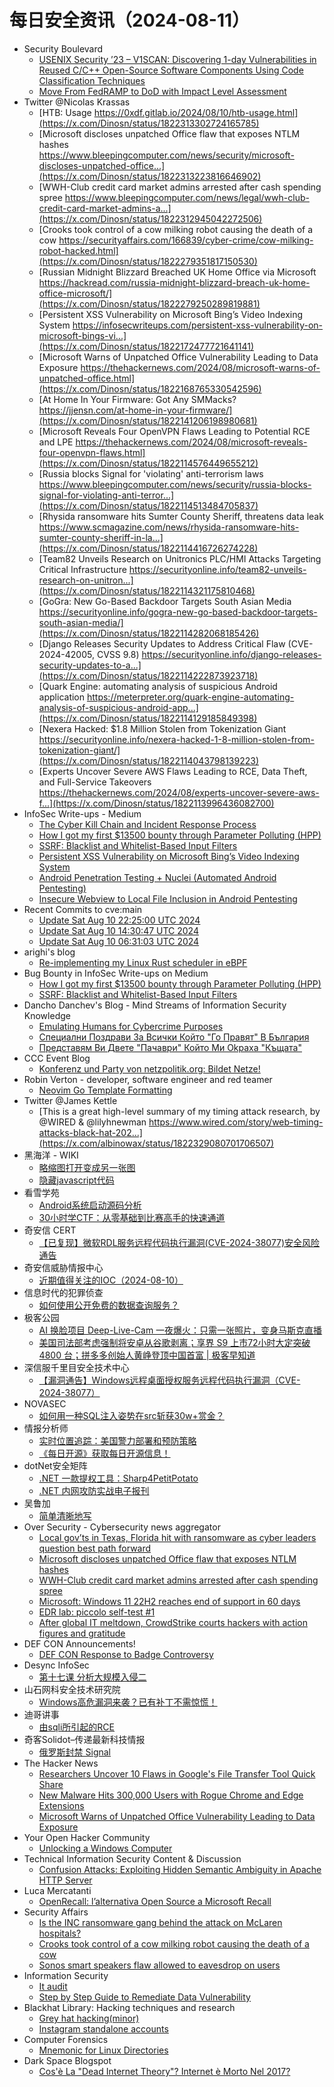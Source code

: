 # 每日安全资讯（2024-08-11）

- Security Boulevard
  - [USENIX Security ’23 – V1SCAN: Discovering 1-day Vulnerabilities in Reused C/C++ Open-Source Software Components Using Code Classification Techniques](https://securityboulevard.com/2024/08/usenix-security-23-v1scan-discovering-1-day-vulnerabilities-in-reused-c-c-open-source-software-components-using-code-classification-techniques/)
  - [Move From FedRAMP to DoD with Impact Level Assessment](https://securityboulevard.com/2024/08/move-from-fedramp-to-dod-with-impact-level-assessment/)
- Twitter @Nicolas Krassas
  - [HTB: Usage https://0xdf.gitlab.io/2024/08/10/htb-usage.html](https://x.com/Dinosn/status/1822313302724165785)
  - [Microsoft discloses unpatched Office flaw that exposes NTLM hashes https://www.bleepingcomputer.com/news/security/microsoft-discloses-unpatched-office...](https://x.com/Dinosn/status/1822313223816646902)
  - [WWH-Club credit card market admins arrested after cash spending spree https://www.bleepingcomputer.com/news/legal/wwh-club-credit-card-market-admins-a...](https://x.com/Dinosn/status/1822312945042272506)
  - [Crooks took control of a cow milking robot causing the death of a cow https://securityaffairs.com/166839/cyber-crime/cow-milking-robot-hacked.html](https://x.com/Dinosn/status/1822279351817150530)
  - [Russian Midnight Blizzard Breached UK Home Office via Microsoft https://hackread.com/russia-midnight-blizzard-breach-uk-home-office-microsoft/](https://x.com/Dinosn/status/1822279250289819881)
  - [Persistent XSS Vulnerability on Microsoft Bing’s Video Indexing System https://infosecwriteups.com/persistent-xss-vulnerability-on-microsoft-bings-vi...](https://x.com/Dinosn/status/1822172477721641141)
  - [Microsoft Warns of Unpatched Office Vulnerability Leading to Data Exposure https://thehackernews.com/2024/08/microsoft-warns-of-unpatched-office.html](https://x.com/Dinosn/status/1822168765330542596)
  - [At Home In Your Firmware: Got Any SMMacks? https://jjensn.com/at-home-in-your-firmware/](https://x.com/Dinosn/status/1822141206198980681)
  - [Microsoft Reveals Four OpenVPN Flaws Leading to Potential RCE and LPE https://thehackernews.com/2024/08/microsoft-reveals-four-openvpn-flaws.html](https://x.com/Dinosn/status/1822114576449655212)
  - [Russia blocks Signal for 'violating' anti-terrorism laws https://www.bleepingcomputer.com/news/security/russia-blocks-signal-for-violating-anti-terror...](https://x.com/Dinosn/status/1822114513484705837)
  - [Rhysida ransomware hits Sumter County Sheriff, threatens data leak https://www.scmagazine.com/news/rhysida-ransomware-hits-sumter-county-sheriff-in-la...](https://x.com/Dinosn/status/1822114416726274228)
  - [Team82 Unveils Research on Unitronics PLC/HMI Attacks Targeting Critical Infrastructure https://securityonline.info/team82-unveils-research-on-unitron...](https://x.com/Dinosn/status/1822114321175810468)
  - [GoGra: New Go-Based Backdoor Targets South Asian Media https://securityonline.info/gogra-new-go-based-backdoor-targets-south-asian-media/](https://x.com/Dinosn/status/1822114282068185426)
  - [Django Releases Security Updates to Address Critical Flaw (CVE-2024-42005, CVSS 9.8) https://securityonline.info/django-releases-security-updates-to-a...](https://x.com/Dinosn/status/1822114222873923718)
  - [Quark Engine: automating analysis of suspicious Android application https://meterpreter.org/quark-engine-automating-analysis-of-suspicious-android-app...](https://x.com/Dinosn/status/1822114129185849398)
  - [Nexera Hacked: $1.8 Million Stolen from Tokenization Giant https://securityonline.info/nexera-hacked-1-8-million-stolen-from-tokenization-giant/](https://x.com/Dinosn/status/1822114043798139223)
  - [Experts Uncover Severe AWS Flaws Leading to RCE, Data Theft, and Full-Service Takeovers https://thehackernews.com/2024/08/experts-uncover-severe-aws-f...](https://x.com/Dinosn/status/1822113996436082700)
- InfoSec Write-ups - Medium
  - [The Cyber Kill Chain and Incident Response Process](https://infosecwriteups.com/the-crucial-link-between-the-cyber-kill-chain-and-incident-handling-process-8c3288b8392f?source=rss----7b722bfd1b8d---4)
  - [How I got my first $13500 bounty through Parameter Polluting (HPP)](https://infosecwriteups.com/how-i-got-my-first-13500-bounty-through-parameter-polluting-hpp-179666b8e8bb?source=rss----7b722bfd1b8d---4)
  - [SSRF: Blacklist and Whitelist-Based Input Filters](https://infosecwriteups.com/ssrf-blacklist-and-whitelist-based-input-filters-1c602b872731?source=rss----7b722bfd1b8d---4)
  - [Persistent XSS Vulnerability on Microsoft Bing’s Video Indexing System](https://infosecwriteups.com/persistent-xss-vulnerability-on-microsoft-bings-video-indexing-system-a46db992ac7b?source=rss----7b722bfd1b8d---4)
  - [Android Penetration Testing + Nuclei (Automated Android Pentesting)](https://infosecwriteups.com/android-penetration-testing-nuclei-automated-android-pentesting-d03636140f13?source=rss----7b722bfd1b8d---4)
  - [Insecure Webview to Local File Inclusion in Android Pentesting](https://infosecwriteups.com/insecure-webview-to-local-file-inclusion-in-android-pentesting-f1581e3b730b?source=rss----7b722bfd1b8d---4)
- Recent Commits to cve:main
  - [Update Sat Aug 10 22:25:00 UTC 2024](https://github.com/trickest/cve/commit/eb41ef1ae5ccff20656769d512fffc219038741d)
  - [Update Sat Aug 10 14:30:47 UTC 2024](https://github.com/trickest/cve/commit/8ae34c9ec59bd33e610e78b472cc10087a124024)
  - [Update Sat Aug 10 06:31:03 UTC 2024](https://github.com/trickest/cve/commit/234ec9b455efb8f55ef5dc0f47d48b5ed270cd70)
- arighi's blog
  - [Re-implementing my Linux Rust scheduler in eBPF](http://arighi.blogspot.com/2024/08/re-implementing-my-linux-rust-scheduler.html)
- Bug Bounty in InfoSec Write-ups on Medium
  - [How I got my first $13500 bounty through Parameter Polluting (HPP)](https://infosecwriteups.com/how-i-got-my-first-13500-bounty-through-parameter-polluting-hpp-179666b8e8bb?source=rss----7b722bfd1b8d--bug_bounty)
  - [SSRF: Blacklist and Whitelist-Based Input Filters](https://infosecwriteups.com/ssrf-blacklist-and-whitelist-based-input-filters-1c602b872731?source=rss----7b722bfd1b8d--bug_bounty)
- Dancho Danchev's Blog - Mind Streams of Information Security Knowledge
  - [Emulating Humans for Cybercrime Purposes](https://ddanchev.blogspot.com/2024/08/emulating-humans-for-cybercrime-purposes.html)
  - [Специални Поздрави За Всички Който "Го Правят" В България](https://ddanchev.blogspot.com/2024/06/blog-post.html)
  - [Представям Ви Двете "Пачаври" Който Ми Оkраха "Къщата"](https://ddanchev.blogspot.com/2024/06/k.html)
- CCC Event Blog
  - [Konferenz und Party von netzpolitik.org: Bildet Netze!](https://events.ccc.de/2024/08/10/netpolitik-geburtstagskonferenz/)
- Robin Verton - developer, software engineer and red teamer
  - [Neovim Go Template Formatting](https://robinverton.de/til/neovim-go-template-formatting/)
- Twitter @James Kettle
  - [This is a great high-level summary of my timing attack research, by @WIRED & @lilyhnewman https://www.wired.com/story/web-timing-attacks-black-hat-202...](https://x.com/albinowax/status/1822329080701706507)
- 黑海洋 - WIKI
  - [略缩图打开变成另一张图](https://www.upx8.com/4258)
  - [隐藏javascript代码](https://www.upx8.com/4255)
- 看雪学苑
  - [Android系统启动源码分析](https://mp.weixin.qq.com/s?__biz=MjM5NTc2MDYxMw==&mid=2458567423&idx=1&sn=4cc6b0e2a8e1acf244ee6567e07edae3&chksm=b18df27586fa7b63f5361222ea2c3391c63f55587196d39ae609dc00cf7acf1328266885d243&scene=58&subscene=0#rd)
  - [30小时学CTF：从零基础到比赛高手的快速通道](https://mp.weixin.qq.com/s?__biz=MjM5NTc2MDYxMw==&mid=2458567423&idx=2&sn=1398ef8e17f3058cb01053ae64939d4d&chksm=b18df27586fa7b6310dc9df151f9742be3e2d40b5140d2062185627328c084c15c54326140a5&scene=58&subscene=0#rd)
- 奇安信 CERT
  - [【已复现】微软RDL服务远程代码执行漏洞(CVE-2024-38077)安全风险通告](https://mp.weixin.qq.com/s?__biz=MzU5NDgxODU1MQ==&mid=2247501882&idx=1&sn=660d306b48b28c05d58892ce2a5252eb&chksm=fe79eca2c90e65b4abe2902b0c59f36b45e1df15f162e231deb0a92c25c741a4d6515c38857c&scene=58&subscene=0#rd)
- 奇安信威胁情报中心
  - [近期值得关注的IOC（2024-08-10）](https://mp.weixin.qq.com/s?__biz=MzI2MDc2MDA4OA==&mid=2247511491&idx=1&sn=0f46f00f282e475ceb08083e47847816&chksm=ea665ab4dd11d3a2c59eb08436ecf1ada4d9188ee4677b145b733f45987b81bf8f43a62b5fd0&scene=58&subscene=0#rd)
- 信息时代的犯罪侦查
  - [如何使用公开免费的数据查询服务？](https://mp.weixin.qq.com/s?__biz=MzAxNTA4NDAwOQ==&mid=2650736969&idx=1&sn=9099bc274f94cd5bee7d969755dfdeb3&chksm=8382d9cfb4f550d94fb2325a50a2a21f0860ffc5163f2b42b2f3af0581ccb03c369d58b8a43c&scene=58&subscene=0#rd)
- 极客公园
  - [AI 换脸项目 Deep-Live-Cam 一夜爆火：只需一张照片，变身马斯克直播](https://mp.weixin.qq.com/s?__biz=MTMwNDMwODQ0MQ==&mid=2653051261&idx=1&sn=0cd9d4012bc29990f62ba52292cb5d01&chksm=7e5724cb4920adddabd309d03ff54d9365712a4787113b4309011fde56866426d1b7e82cc557&scene=58&subscene=0#rd)
  - [美国司法部考虑强制将安卓从谷歌剥离；享界 S9 上市72小时大定突破 4800 台；拼多多创始人黄峥登顶中国首富 | 极客早知道](https://mp.weixin.qq.com/s?__biz=MTMwNDMwODQ0MQ==&mid=2653051238&idx=1&sn=8924515d436a13254500963007dfab56&chksm=7e5724d04920adc693ef96c6cc55486892e48189757aa5a6ed029b0770b3f05e7ee73a958131&scene=58&subscene=0#rd)
- 深信服千里目安全技术中心
  - [【漏洞通告】Windows远程桌面授权服务远程代码执行漏洞（CVE-2024-38077）](https://mp.weixin.qq.com/s?__biz=Mzg2NjgzNjA5NQ==&mid=2247523548&idx=1&sn=c149459c0442ce7a37100add75a54a21&chksm=ce4617ccf9319eda8e6b415f81656613fba1600bfb535cc434a11a709ae97d25a1f5975fd7d2&scene=58&subscene=0#rd)
- NOVASEC
  - [如何用一种SQL注入姿势在src斩获30w+赏金？](https://mp.weixin.qq.com/s?__biz=MzUzODU3ODA0MA==&mid=2247489666&idx=1&sn=622b122238bf9758f27a7c5c66be6864&chksm=fad4c595cda34c838b2eb1e1a46389c241f0f0f54fffaa8d34baebf62950e85d7504ed8d615b&scene=58&subscene=0#rd)
- 情报分析师
  - [实时位置追踪：美国警力部署和预防策略](https://mp.weixin.qq.com/s?__biz=MzA3Mjc1MTkwOA==&mid=2650553927&idx=1&sn=787c0573c0d95eaa82e2e0ca786546f1&chksm=8711100cb066991a7efed9c7c6cfe92d0c44bc19a9b01d1602ba1df4396b8cc81ba6dd5dc5df&scene=58&subscene=0#rd)
  - [《每日开源》获取每日开源信息！](https://mp.weixin.qq.com/s?__biz=MzA3Mjc1MTkwOA==&mid=2650553927&idx=2&sn=e8ae03d62d7b4aea18816d6e2686b445&chksm=8711100cb066991a27feb1df841376fcf9d6df771a754cdfd50428d7508d7c1f58cae51e1d7c&scene=58&subscene=0#rd)
- dotNet安全矩阵
  - [.NET 一款提权工具：Sharp4PetitPotato](https://mp.weixin.qq.com/s?__biz=MzUyOTc3NTQ5MA==&mid=2247494371&idx=2&sn=7fbc9ebe9f7018c974032240b70862ef&chksm=fa59440ecd2ecd185517afd4019eea0d8bd5b160666d1866f873e5e0af2a5a152dfb46b03fdb&scene=58&subscene=0#rd)
  - [.NET 内网攻防实战电子报刊](https://mp.weixin.qq.com/s?__biz=MzUyOTc3NTQ5MA==&mid=2247494371&idx=3&sn=061ebfa2b6e21efce090bdd67e809482&chksm=fa59440ecd2ecd18b953126416083536ea28cd0be3d165d7b970971ac01c015e328b1f53bd86&scene=58&subscene=0#rd)
- 吴鲁加
  - [简单清晰地写](https://mp.weixin.qq.com/s?__biz=Mzg5NDY4ODM1MA==&mid=2247484785&idx=1&sn=a1a7b3acac8790fcdbe303cd9568ba86&chksm=c01a8840f76d0156daadaf8f49ad7206f052420235cb0e9a7c1b5fffd24644e6bee58bb9494b&scene=58&subscene=0#rd)
- Over Security - Cybersecurity news aggregator
  - [Local gov’ts in Texas, Florida hit with ransomware as cyber leaders question best path forward](https://therecord.media/texas-florida-local-governments-ransomware-neuberger-nakasone-white-house)
  - [Microsoft discloses unpatched Office flaw that exposes NTLM hashes](https://www.bleepingcomputer.com/news/security/microsoft-discloses-unpatched-office-flaw-that-exposes-ntlm-hashes/)
  - [WWH-Club credit card market admins arrested after cash spending spree](https://www.bleepingcomputer.com/news/legal/wwh-club-credit-card-market-admins-arrested-after-cash-spending-spree/)
  - [Microsoft: Windows 11 22H2 reaches end of support in 60 days](https://www.bleepingcomputer.com/news/microsoft/microsoft-windows-11-22h2-reaches-end-of-support-in-60-days/)
  - [EDR lab: piccolo self-test #1](https://roccosicilia.com/2024/08/10/edr-lab-piccolo-self-test-1/)
  - [After global IT meltdown, CrowdStrike courts hackers with action figures and gratitude](https://techcrunch.com/2024/08/10/after-global-it-meltdown-crowdstrike-courts-hackers-with-action-figures-and-gratitude/)
- DEF CON Announcements!
  - [DEF CON Response to Badge Controversy](https://defcon.org/html/links/dc-news.html#badge-dev-statement)
- Desync InfoSec
  - [第十七课 分析大规模入侵二](https://mp.weixin.qq.com/s?__biz=MzkzMDE3ODc1Mw==&mid=2247488253&idx=1&sn=8f48cf36f3976353ee1c97240183900d&chksm=c27f6153f508e84521218b140c24be061398e1207477ee2c658b2dbc4522504bed42bce45e68&scene=58&subscene=0#rd)
- 山石网科安全技术研究院
  - [Windows高危漏洞来袭？已有补丁不需惊慌！](https://mp.weixin.qq.com/s?__biz=MzUzMDUxNTE1Mw==&mid=2247507418&idx=1&sn=da776c2f8240abafa5a269743b0deeec&chksm=fa520864cd25817216f28ff61b81ac5b9477849715e27a45a49f27279812b3afdf958ef45cc1&scene=58&subscene=0#rd)
- 迪哥讲事
  - [由sqli所引起的RCE](https://mp.weixin.qq.com/s?__biz=MzIzMTIzNTM0MA==&mid=2247495493&idx=1&sn=d7f020920c94600cbf7bf7eaa6979657&chksm=e8a5e526dfd26c300839ee00ce8a690e7b309662cbbf86148892802b1ff61f5009ba95d5840e&scene=58&subscene=0#rd)
- 奇客Solidot–传递最新科技情报
  - [俄罗斯封禁 Signal](https://www.solidot.org/story?sid=78939)
- The Hacker News
  - [Researchers Uncover 10 Flaws in Google's File Transfer Tool Quick Share](https://thehackernews.com/2024/08/researchers-uncover-10-flaws-in-googles.html)
  - [New Malware Hits 300,000 Users with Rogue Chrome and Edge Extensions](https://thehackernews.com/2024/08/new-malware-hits-300000-users-with.html)
  - [Microsoft Warns of Unpatched Office Vulnerability Leading to Data Exposure](https://thehackernews.com/2024/08/microsoft-warns-of-unpatched-office.html)
- Your Open Hacker Community
  - [Unlocking a Windows Computer](https://www.reddit.com/r/HowToHack/comments/1eoyza9/unlocking_a_windows_computer/)
- Technical Information Security Content & Discussion
  - [Confusion Attacks: Exploiting Hidden Semantic Ambiguity in Apache HTTP Server](https://www.reddit.com/r/netsec/comments/1eoifsh/confusion_attacks_exploiting_hidden_semantic/)
- Luca Mercatanti
  - [OpenRecall: l’alternativa Open Source a Microsoft Recall](https://luca-mercatanti.com/openrecall-lalternativa-open-source-a-microsoft-recall/?utm_source=rss&utm_medium=rss&utm_campaign=openrecall-lalternativa-open-source-a-microsoft-recall)
- Security Affairs
  - [Is the INC ransomware gang behind the attack on McLaren hospitals?](https://securityaffairs.com/166851/cyber-crime/mclaren-hospitals-attack.html)
  - [Crooks took control of a cow milking robot causing the death of a cow](https://securityaffairs.com/166839/cyber-crime/cow-milking-robot-hacked.html)
  - [Sonos smart speakers flaw allowed to eavesdrop on users](https://securityaffairs.com/166823/hacking/sonos-smart-speakers-flaw.html)
- Information Security
  - [It audit](https://www.reddit.com/r/Information_Security/comments/1eowwbj/it_audit/)
  - [Step by Step Guide to Remediate Data Vulnerability](https://www.reddit.com/r/Information_Security/comments/1eoi4bm/step_by_step_guide_to_remediate_data_vulnerability/)
- Blackhat Library: Hacking techniques and research
  - [Grey hat hacking(minor)](https://www.reddit.com/r/blackhat/comments/1ep2b8z/grey_hat_hackingminor/)
  - [Instagram standalone accounts](https://www.reddit.com/r/blackhat/comments/1eowotg/instagram_standalone_accounts/)
- Computer Forensics
  - [Mnemonic for Linux Directories](https://www.reddit.com/r/computerforensics/comments/1eoyyjs/mnemonic_for_linux_directories/)
- Dark Space Blogspot
  - [Cos'è La "Dead Internet Theory"? Internet è Morto Nel 2017?](http://darkwhite666.blogspot.com/2024/08/cose-la-dead-internet-theory-internet-e.html)
